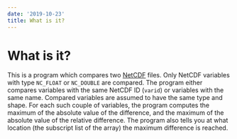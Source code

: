 ```yaml
---
date: '2019-10-23'
title: What is it?
---
```


What is it?
===========

This is a program which compares two
[NetCDF](http://www.unidata.ucar.edu/software/netcdf) files. Only NetCDF
variables with type `NC_FLOAT` or `NC_DOUBLE` are compared. The program
either compares variables with the same NetCDF ID (`varid`) or variables
with the same name. Compared variables are assumed to have the same type
and shape. For each such couple of variables, the program computes the
maximum of the absolute value of the difference, and the maximum of the
absolute value of the relative difference. The program also tells you at
what location (the subscript list of the array) the maximum difference
is reached.
